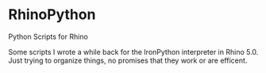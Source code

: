 # RhinoPython
Python Scripts for Rhino

Some scripts I wrote a while back for the IronPython interpreter in Rhino 5.0.  Just trying to organize things, no promises that they work or are efficent.
